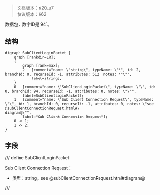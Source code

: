 # <!-- md:samp SubClientLoginPacket -->

> 文档版本：r/20_u7<br/>协议版本：662

<!-- md:samp SubClientLoginPacket -->数据包，数字ID是`94`。

## 结构

```viz
digraph SubClientLoginPacket {
	graph [rankdir=LR];
	{
		graph [rank=max];
		2	[comment="name: \"string\", typeName: \"\", id: 2, branchId: 0, recurseId: -1, attributes: 512, notes: \"\"",
			label=string];
	}
	0	[comment="name: \"SubClientLoginPacket\", typeName: \"\", id: 0, branchId: 94, recurseId: -1, attributes: 0, notes: \"\"",
		label=SubClientLoginPacket];
	1	[comment="name: \"Sub Client Connection Request\", typeName: \"\", id: 1, branchId: 0, recurseId: -1, attributes: 0, notes: \"see @subClientConnectionRequest.html#\
diagram@\"",
		label="Sub Client Connection Request"];
	0 -> 1;
	1 -> 2;
}

```

## 字段

/// define
SubClientLoginPacket

Sub Client Connection Request：<!-- md:samp string -->

- 类型：string。see @subClientConnectionRequest.html#diagram@


///
